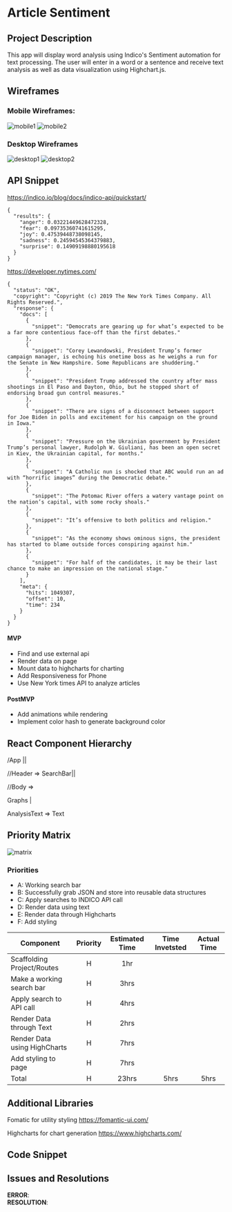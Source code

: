 # Article Sentiment

## Project Description

This app will display word analysis using Indico's Sentiment automation for text processing. The user will enter in a word or a sentence and receive text analysis as well as data visualization using Highchart.js.

## Wireframes

### Mobile Wireframes:

![mobile1](imgs/phone1.png)
![mobile2](imgs/phone2.png)

### Desktop Wireframes

![desktop1](imgs/regular-screen1.png)
![desktop2](imgs/regular-screen2.png)

## API Snippet

https://indico.io/blog/docs/indico-api/quickstart/

```
{
  "results": {
    "anger": 0.03221449628472328,
    "fear": 0.09735360741615295,
    "joy": 0.47539448738098145,
    "sadness": 0.24594545364379883,
    "surprise": 0.14909198880195618
  }
}
```
https://developer.nytimes.com/
```
{
  "status": "OK",
  "copyright": "Copyright (c) 2019 The New York Times Company. All Rights Reserved.",
  "response": {
    "docs": [
      {
        "snippet": "Democrats are gearing up for what’s expected to be a far more contentious face-off than the first debates."
      },
      {
        "snippet": "Corey Lewandowski, President Trump’s former campaign manager, is echoing his onetime boss as he weighs a run for the Senate in New Hampshire. Some Republicans are shuddering."
      },
      {
        "snippet": "President Trump addressed the country after mass shootings in El Paso and Dayton, Ohio, but he stopped short of endorsing broad gun control measures."
      },
      {
        "snippet": "There are signs of a disconnect between support for Joe Biden in polls and excitement for his campaign on the ground in Iowa."
      },
      {
        "snippet": "Pressure on the Ukrainian government by President Trump’s personal lawyer, Rudolph W. Giuliani, has been an open secret in Kiev, the Ukrainian capital, for months."
      },
      {
        "snippet": "A Catholic nun is shocked that ABC would run an ad with “horrific images” during the Democratic debate."
      },
      {
        "snippet": "The Potomac River offers a watery vantage point on the nation’s capital, with some rocky shoals."
      },
      {
        "snippet": "It’s offensive to both politics and religion."
      },
      {
        "snippet": "As the economy shows ominous signs, the president has started to blame outside forces conspiring against him."
      },
      {
        "snippet": "For half of the candidates, it may be their last chance to make an impression on the national stage."
      }
    ],
    "meta": {
      "hits": 1049307,
      "offset": 10,
      "time": 234
    }
  }
}
```

#### MVP

- Find and use external api
- Render data on page
- Mount data to highcharts for charting
- Add Responsiveness for Phone
- Use New York times API to analyze articles

#### PostMVP

- Add animations while rendering
- Implement color hash to generate background color

## React Component Hierarchy

/App ||

//Header => SearchBar||


//Body => 

Graphs | 

AnalysisText => Text

## Priority Matrix

![matrix](imgs/priority-matrix.png)

### Priorities

- A: Working search bar
- B: Successfully grab JSON and store into reusable data structures
- C: Apply searches to INDICO API call
- D: Render data using text
- E: Render data through Highcharts
- F: Add styling

| Component                    | Priority | Estimated Time | Time Invetsted | Actual Time |
| ---------------------------- | :------: | :------------: | :------------: | :---------: |
| Scaffolding Project/Routes          |    H     |     1hr      |                |             |
| Make a working search bar    |    H     |      3hrs      |                |             |
| Apply search to API call     |    H     |      4hrs      |                |             |
| Render Data through Text     |    H     |      2hrs      |                |             |
| Render Data using HighCharts |    H     |      7hrs      |                |             |
| Add styling to page          |    H     |      7hrs      |                |             |
| Total                        |    H     |     23hrs      |      5hrs      |    5hrs     |

## Additional Libraries

Fomatic for utility styling https://fomantic-ui.com/

Highcharts for chart generation https://www.highcharts.com/

## Code Snippet

## Issues and Resolutions

**ERROR**:  
**RESOLUTION**:

